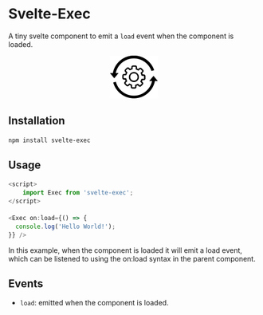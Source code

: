 # Svelte-Exec

A tiny svelte component to emit a `load` event when the component is loaded.

<div align=center>
  <img src="./static/favicon.png">
</div>

## Installation

```bash
npm install svelte-exec
```

## Usage

```js
<script>
	import Exec from 'svelte-exec';
</script>

<Exec on:load={() => {
  console.log('Hello World!');
}} />
```

In this example, when the component is loaded it will emit a load event, which can be listened to using the on:load syntax in the parent component.

## Events

- `load`: emitted when the component is loaded.
